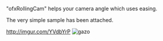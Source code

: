 "ofxRollingCam" helps your camera angle which uses easing.

The very simple sample has been attached.

http://imgur.com/YVdbYrP
![gazo](http://i.imgur.com/YVdbYrP.gif "gazo")